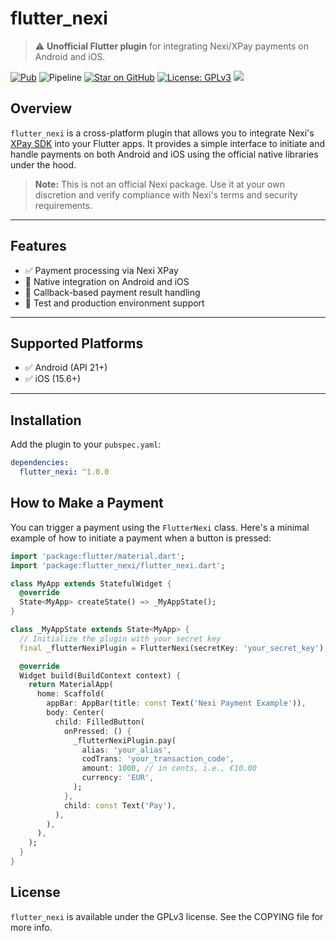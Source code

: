# flutter_nexi

> ⚠️ **Unofficial Flutter plugin** for integrating Nexi/XPay payments on Android and iOS.

[![Pub](https://img.shields.io/pub/v/flutter_nexi.svg)](https://pub.dev/packages/flutter_nexi)
![Pipeline](https://github.com/AngeloAvv/flutter_nexi/workflows/Pipeline/badge.svg)
[![Star on GitHub](https://img.shields.io/github/stars/AngeloAvv/flutter_nexi.svg?style=flat&logo=github&colorB=deeppink&label=stars)](https://github.com/AngeloAvv/flutter_nexi)
[![License: GPLv3](https://img.shields.io/badge/license-GPLv3-purple.svg)](https://www.gnu.org/licenses/gpl-3.0.html)
[![](https://img.shields.io/static/v1?label=Sponsor&message=%E2%9D%A4&logo=GitHub&color=%23fe8e86)](https://github.com/sponsors/AngeloAvv)

## Overview

`flutter_nexi` is a cross-platform plugin that allows you to integrate Nexi's [XPay SDK](https://developer.nexi.it/) into your Flutter apps. It provides a simple interface to initiate and handle payments on both Android and iOS using the official native libraries under the hood.

> **Note:** This is not an official Nexi package. Use it at your own discretion and verify compliance with Nexi's terms and security requirements.

---

## Features

- ✅ Payment processing via Nexi XPay
- 📱 Native integration on Android and iOS
- 🔁 Callback-based payment result handling
- 🧪 Test and production environment support

---

## Supported Platforms

- ✅ Android (API 21+)
- ✅ iOS (15.6+)

---

## Installation

Add the plugin to your `pubspec.yaml`:

```yaml
dependencies:
  flutter_nexi: ^1.0.0
```

## How to Make a Payment

You can trigger a payment using the `FlutterNexi` class. Here's a minimal example of how to initiate a payment when a button is pressed:

```dart
import 'package:flutter/material.dart';
import 'package:flutter_nexi/flutter_nexi.dart';

class MyApp extends StatefulWidget {
  @override
  State<MyApp> createState() => _MyAppState();
}

class _MyAppState extends State<MyApp> {
  // Initialize the plugin with your secret key
  final _flutterNexiPlugin = FlutterNexi(secretKey: 'your_secret_key');

  @override
  Widget build(BuildContext context) {
    return MaterialApp(
      home: Scaffold(
        appBar: AppBar(title: const Text('Nexi Payment Example')),
        body: Center(
          child: FilledButton(
            onPressed: () {
              _flutterNexiPlugin.pay(
                alias: 'your_alias',
                codTrans: 'your_transaction_code',
                amount: 1000, // in cents, i.e., €10.00
                currency: 'EUR',
              );
            },
            child: const Text('Pay'),
          ),
        ),
      ),
    );
  }
}
```

## License

`flutter_nexi` is available under the GPLv3 license. See the COPYING file for more info.
